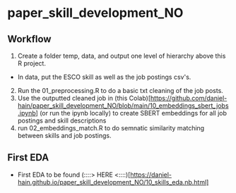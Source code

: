 # paper_skill_development_NO

## Workflow

1. Create a folder temp, data, and output one level of hierarchy above this R project. 
  * In data, put the ESCO skill as well as the job postings csv's.
2. Run the 01_preprocessing.R to do a basic txt cleaning of the job posts.
3. Use the outputted cleaned job in (this Colab)[https://github.com/daniel-hain/paper_skill_development_NO/blob/main/10_embeddings_sbert_jobs.ipynb] (or run the ipynb locally) to create SBERT embeddings for all job postings and skill descriptions
4. run 02_embeddings_match.R to do semnatic similarity matching between skills and job postings.

## First EDA

* First EDA to be found (::::> HERE <::::)[https://daniel-hain.github.io/paper_skill_development_NO/10_skills_eda.nb.html]



